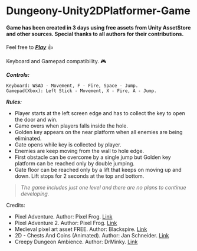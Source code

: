 # Dungeony-Unity2DPlatformer-Game

#### Game has been created in **3** days using free assets from Unity AssetStore and other sources. Special thanks to all authors for their contributions.
Feel free to ***[Play](https://bystry95.github.io/Dungeony-Unity2DPlatformer-Game/index.html)*** :+1:

Keyboard and Gamepad compatibility. :video_game: 

***Controls:***
```
Keyboard: WSAD - Movement, F - Fire, Space - Jump.
Gamepad(Xbox): Left Stick - Movement, X - Fire, A - Jump.
```

***Rules:***
- Player starts at the left screen edge and has to collect the key to open the door and win. 
- Game overs when players falls inside the hole.
- Golden key appears on the near platform when all enemies are being eliminated. 
- Gate opens while key is collected by player.
- Enemies are keep moving from the wall to hole edge.
- First obstacle can be overcome by a single jump but Golden key platform can be reached only by double jumping. 
- Gate floor can be reached only by a lift that keeps on moving up and down. Lift stops for 2 seconds at the top and bottom.

> _The game includes just one level and there are no plans to continue developing._


Credits:
- Pixel Adventure. Author: Pixel Frog. [Link](https://assetstore.unity.com/packages/2d/characters/pixel-adventure-1-155360)
- Pixel Adventure 2. Author: Pixel Frog. [Link](https://assetstore.unity.com/packages/2d/characters/pixel-adventure-2-155418)
- Medieval pixel art asset FREE. Author: Blackspire. [Link](https://assetstore.unity.com/packages/2d/environments/medieval-pixel-art-asset-free-130131)
- 2D - Chests And Coins (Animated). Author: Jan Schneider. [Link](https://jan-schneider.itch.io/chest-and-coins)
- Creepy Dungeon Ambience. Author: DrMinky. [Link](https://freesound.org/people/bradwesson/sounds/135936/)
